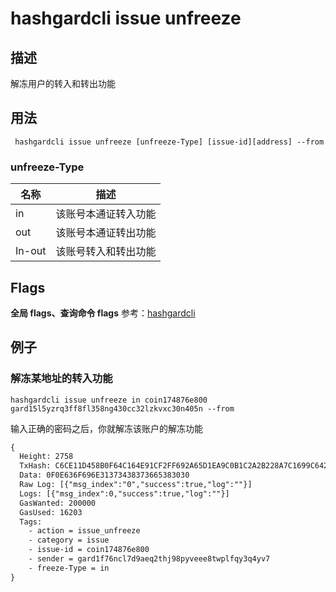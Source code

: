 # hashgardcli issue unfreeze

## 描述
解冻用户的转入和转出功能

## 用法
```shell
 hashgardcli issue unfreeze [unfreeze-Type] [issue-id][address] --from
```
### unfreeze-Type

| 名称   | 描述                 |
| ------ | -------------------- |
| in     | 该账号本通证转入功能 |
| out    | 该账号本通证转出功能 |
| In-out | 该账号转入和转出功能 |


## Flags

 **全局 flags、查询命令 flags** 参考：[hashgardcli](../README.md)

## 例子

### 解冻某地址的转入功能
```shell
hashgardcli issue unfreeze in coin174876e800 gard15l5yzrq3ff8fl358ng430cc32lzkvxc30n405n --from
```
输入正确的密码之后，你就解冻该账户的解冻功能
```txt
{
  Height: 2758
  TxHash: C6CE11D458B0F64C164E91CF2FF692A65D1EA9C0B1C2A2B228A7C1699C6423FE
  Data: 0F0E636F696E31373438373665383030
  Raw Log: [{"msg_index":"0","success":true,"log":""}]
  Logs: [{"msg_index":0,"success":true,"log":""}]
  GasWanted: 200000
  GasUsed: 16203
  Tags:
    - action = issue_unfreeze
    - category = issue
    - issue-id = coin174876e800
    - sender = gard1f76ncl7d9aeq2thj98pyveee8twplfqy3q4yv7
    - freeze-Type = in
}
```

